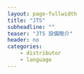 ```yaml
---
layout: page-fullwidth
title: "JTS"
subheadline: ""
teaser: "JTS 設備簡介"
header: no
categories:
    - distributor
    - language
---
```


